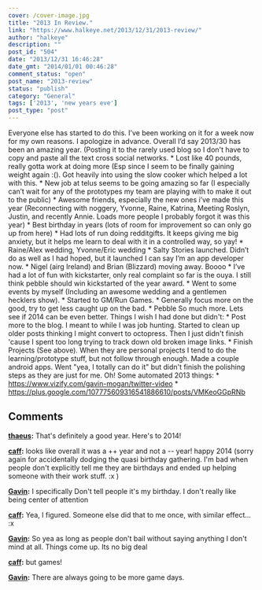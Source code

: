 ```yaml
---
cover: /cover-image.jpg
title: "2013 In Review."
link: "https://www.halkeye.net/2013/12/31/2013-review/"
author: "halkeye"
description: ""
post_id: "504"
date: "2013/12/31 16:46:28"
date_gmt: "2014/01/01 00:46:28"
comment_status: "open"
post_name: "2013-review"
status: "publish"
category: "General"
tags: ['2013', 'new years eve']
post_type: "post"
---
```


Everyone else has started to do this. I’ve been working on it for a week now for my own reasons. I apologize in advance. Overall I’d say 2013/30 has been an amazing year. (Posting it to the rarely used blog so I don't have to copy and paste all the text cross social networks. * Lost like 40 pounds, really gotta work at doing more (Esp since I seem to be finally gaining weight again :(). Got heavily into using the slow cooker which helped a lot with this. * New job at telus seems to be going amazing so far (I especially can’t wait for any of the prototypes my team are playing with to make it out to the public) * Awesome friends, especially the new ones i’ve made this year (Reconnecting with noggery, Yvonne, Raine, Katrina, Meeting Roslyn, Justin, and recently Annie. Loads more people I probably forgot it was this year) * Best birthday in years (lots of room for improvement so can only go up from here) * Had lots of run doing redditgifts. It keeps giving me big anxiety, but it helps me learn to deal with it in a controlled way, so yay! * Raine/Alex wedding, Yvonne/Eric wedding * Salty Stories launched. Didn’t do as well as I had hoped, but it launched I can say I’m an app developer now. * Nigel (airg Ireland) and Brian (Blizzard) moving away. Boooo * I’ve had a lot of fun with kickstarter, only real complaint so far is the ouya. I still think pebble should win kickstarted of the year award. * Went to some events by myself (Including an awesome wedding and a gentlemen hecklers show). * Started to GM/Run Games. * Generally focus more on the good, try to get less caught up on the bad. * Pebble So much more. Lets see if 2014 can be even better. Things I wish I had done but didn't: * Post more to the blog. I meant to while I was job hunting. Started to clean up older posts thinking I might convert to octopress. Then I just didn't finish 'cause I spent too long trying to track down old broken image links. * Finish Projects (See above). When they are personal projects I tend to do the learning/prototype stuff, but not follow through enough. Made a couple android apps. Went "yea, I totally can do it" but didn't finish the polishing steps as they are just for me. Oh! Some automated 2013 things: * https://www.vizify.com/gavin-mogan/twitter-video * https://plus.google.com/107775609316541886610/posts/VMKeoGGpRNb

## Comments

**[thaeus](#5717 "2013-12-31 17:03:00"):** That's definitely a good year. Here's to 2014!

**[caff](#5718 "2013-12-31 22:40:00"):** looks like overall it was a ++ year and not a -- year! happy 2014 (sorry again for accidentally dodging the quasi birthday gathering. I'm bad when people don't explicitly tell me they are birthdays and ended up helping someone with their work stuff. :x )

**[Gavin](#5719 "2013-12-31 22:46:00"):** I specifically Don't tell people it's my birthday. I don't really like being center of attention

**[caff](#5720 "2013-12-31 22:56:00"):** Yea, I figured. Someone else did that to me once, with similar effect... :x

**[Gavin](#5721 "2013-12-31 22:59:00"):** So yea as long as people don't bail without saying anything I don't mind at all. Things come up. Its no big deal

**[caff](#5722 "2013-12-31 22:59:00"):** but games!

**[Gavin](#5723 "2013-12-31 23:06:00"):** There are always going to be more game days.

